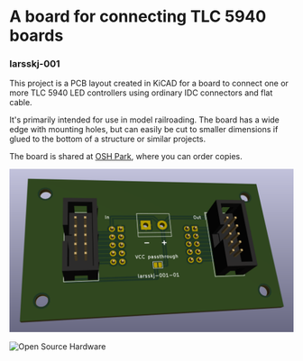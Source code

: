 A board for connecting TLC 5940 boards
======================================

### larsskj-001

This project is a PCB layout created in KiCAD for a board to connect one or more TLC 5940 LED controllers using ordinary IDC connectors and flat cable.

It's primarily intended for use in model railroading. The board has a wide edge with mounting holes, but can easily be cut to smaller dimensions if glued to the bottom of a structure or similar projects.

The board is shared at [OSH Park](https://oshpark.com/shared_projects/Qwm4SQ2z), where you can order copies.

![3D image](larsskj-001.3d.png)

![Open Source Hardware](https://i2.wp.com/www.oshwa.org/wp-content/uploads/2014/03/oshw-logo-100-px.png)

